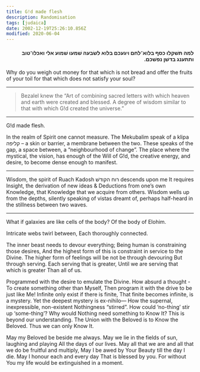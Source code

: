 ```yaml
---
title: G!d made flesh
description: Randomisation
tags: [judaica]
date: 2002-12-19T25:26:10.856Z
modified: 2020-06-04
---
```


<h4 dir="rtl">
למה תשׁקלוּ כסף בלוא־לחם ויגעכם בלוא לשׂבעה שׁמעוּ שׁמוע אלי ואכלוּ־טוב ותתענג בדשׁן נפשׁכם.</h4>
<p dir="ltr">Why do you weigh out money for that which is not bread and offer the fruits of your toil for that which does not satisfy your soul?
</p>

---

> Bezalel knew the “Art of combining sacred letters with which heaven and earth were created and blessed. A degree of wisdom similar to that with which G!d created the universe.”

---

G!d made flesh.

In the realm of Spirit one cannot measure.
The Mekubalim speak of a klipa קליפה – a skin or barrier,
a membrane between the two.
These speaks of the gap,
a space between,
a “neighbourhood of change”.
The place where the mystical, the vision, has
enough of the Will of G!d, the creative energy,
and desire,
to become dense enough to manifest.

---

Wisdom, the spirit of Ruach Kadosh רוח הקודשׁ descends upon me
It requires Insight, the derivation of new ideas &
Deductions from one’s own Knowledge,
that Knowledge that we acquire from others.
Wisdom wells up from the depths, silently speaking
of vistas dreamt of, perhaps half-heard in the stillness
between two waves.

---

What if galaxies are like cells of the body? Of the body of Elohim.

Intricate webs twirl between,
Each thoroughly connected.

The inner beast needs to devour everything;
Being human is constraining those desires,
And the highest form of this is
constraint in service to the Divine.
The higher form of feelings
will be not be through devouring
But through serving.
Each serving that is greater,
Until we are serving that which is greater
Than all of us.

Programmed with the desire to emulate the Divine.
How absurd a thought -
To create something other than Myself,
Then program it with the drive to be just like Me!
Infinite only exist if there is finite,
That finite becomes infinite, is a mystery.
Yet the deepest mystery is ex-nihilo&mdash;
How the supernal, inexpressible, non-existent Nothingness “stirred”.
How could ‘no-thing’ stir up ‘some-thing’?
Why would Nothing need something to Know It?
This is beyond our understanding.
The Union with the Beloved is to Know the Beloved.
Thus we can only Know It.

May my Beloved be beside me always.
May we lie in the fields of sun, laughing and playing
All the days of our lives.
May all that we are and all that we do be fruitful and multiply,
May I be awed by Your Beauty till the day I die.
May I honour each and every day
That is blessed by you.
For without You my life would be extinguished
in a moment.
